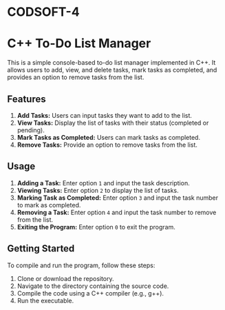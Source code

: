 # CODSOFT-4
# C++ To-Do List Manager

This is a simple console-based to-do list manager implemented in C++. It allows users to add, view, and delete tasks, mark tasks as completed, and
provides an option to remove tasks from the list.

## Features

1. **Add Tasks:** Users can input tasks they want to add to the list.
2. **View Tasks:** Display the list of tasks with their status (completed or pending).
3. **Mark Tasks as Completed:** Users can mark tasks as completed.
4. **Remove Tasks:** Provide an option to remove tasks from the list.

## Usage

1. **Adding a Task:** Enter option `1` and input the task description.
2. **Viewing Tasks:** Enter option `2` to display the list of tasks.
3. **Marking Task as Completed:** Enter option `3` and input the task number to mark as completed.
4. **Removing a Task:** Enter option `4` and input the task number to remove from the list.
5. **Exiting the Program:** Enter option `0` to exit the program.

## Getting Started

To compile and run the program, follow these steps:

1. Clone or download the repository.
2. Navigate to the directory containing the source code.
3. Compile the code using a C++ compiler (e.g., g++).
4. Run the executable.

